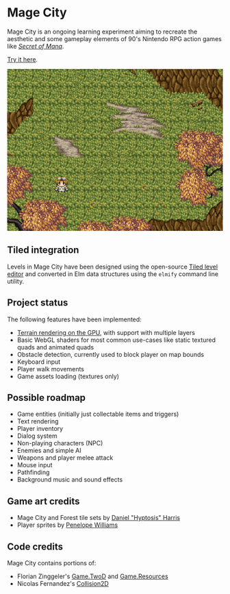 # Mage City

Mage City is an ongoing learning experiment aiming to recreate the aesthetic and some gameplay elements of 90's Nintendo RPG action games like [_Secret of Mana_][1].

[Try it here][home].

![Mage City screenshot](./screenshot.png)

## Tiled integration

Levels in Mage City have been designed using the open-source [Tiled level editor][2] and converted in Elm data structures using the `elmify` command line utility.

## Project status

The following features have been implemented:

* [Terrain rendering on the GPU][3], with support with multiple layers
* Basic WebGL shaders for most common use-cases like static textured quads and animated quads
* Obstacle detection, currently used to block player on map bounds
* Keyboard input
* Player walk movements
* Game assets loading (textures only)

## Possible roadmap

* Game entities (initially just collectable items and triggers)
* Text rendering
* Player inventory
* Dialog system
* Non-playing characters (NPC)
* Enemies and simple AI
* Weapons and player melee attack
* Mouse input
* Pathfinding
* Background music and sound effects

## Game art credits

* Mage City and Forest tile sets by [Daniel "Hyptosis" Harris][4]
* Player sprites by [Penelope Williams][5]

## Code credits

Mage City contains portions of:

* Florian Zinggeler's [Game.TwoD][6] and [Game.Resources][8]
* Nicolas Fernandez's [Collision2D][7]

[1]: https://en.wikipedia.org/wiki/Secret_of_Mana
[2]: http://www.mapeditor.org
[3]: http://blog.tojicode.com/2012/07/sprite-tile-maps-on-gpu.html
[4]: http://hyptosis.deviantart.com
[5]: http://italy-pastalove.deviantart.com
[6]: http://package.elm-lang.org/packages/Zinggi/elm-2d-game/latest/
[7]: http://package.elm-lang.org/packages/burabure/elm-collision/latest
[8]: http://package.elm-lang.org/packages/Zinggi/elm-game-resources/latest
[home]: http://lab.passiomatic.com/mage-city/
